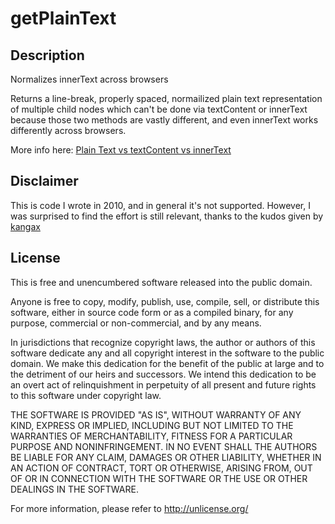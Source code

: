 # getPlainText

## Description

Normalizes innerText across browsers

Returns a line-break, properly spaced, normailized plain text
representation of multiple child nodes which can't be done via
textContent or innerText because those two methods are vastly
different, and even innerText works differently across browsers.

More info here:
[Plain Text vs textContent vs innerText](http://clubajax.org/examples/plain-text-vs-textcontent-vs-innertext/)

## Disclaimer

This is code I wrote in 2010, and in general it's not supported. However, I was
surprised to find the effort is still relevant, thanks to the kudos given by
[kangax](http://perfectionkills.com/the-poor-misunderstood-innerText/)

## License

This is free and unencumbered software released into the public domain.

Anyone is free to copy, modify, publish, use, compile, sell, or
distribute this software, either in source code form or as a compiled
binary, for any purpose, commercial or non-commercial, and by any
means.

In jurisdictions that recognize copyright laws, the author or authors
of this software dedicate any and all copyright interest in the
software to the public domain. We make this dedication for the benefit
of the public at large and to the detriment of our heirs and
successors. We intend this dedication to be an overt act of
relinquishment in perpetuity of all present and future rights to this
software under copyright law.

THE SOFTWARE IS PROVIDED "AS IS", WITHOUT WARRANTY OF ANY KIND,
EXPRESS OR IMPLIED, INCLUDING BUT NOT LIMITED TO THE WARRANTIES OF
MERCHANTABILITY, FITNESS FOR A PARTICULAR PURPOSE AND NONINFRINGEMENT.
IN NO EVENT SHALL THE AUTHORS BE LIABLE FOR ANY CLAIM, DAMAGES OR
OTHER LIABILITY, WHETHER IN AN ACTION OF CONTRACT, TORT OR OTHERWISE,
ARISING FROM, OUT OF OR IN CONNECTION WITH THE SOFTWARE OR THE USE OR
OTHER DEALINGS IN THE SOFTWARE.

For more information, please refer to <http://unlicense.org/>